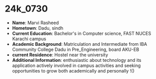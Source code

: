 # 24k_0730
+ **Name**: Marvi Rasheed
+ **Hometown**: Dadu, sindh
+ **Current Education**: Bachelor's in Computer science, FAST NUCES Karachi campus
+ **Academic Background**:
Matriculation and Intermediate from IBA Community College Dadu in Pre_Engineering, board AKU-EB 
+  **current Residence**: Hostel near the university 
 + **Additional Information**:
enthusiastic about technology and its application 
actively involved in campus activities and seeking opportunities to grow both academically and personally
!()
